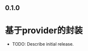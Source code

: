 <!--
 * @Author: cheng
 * @Version: 1.0
 * @Date: 2023-06-12 15:47:57
 * @LastEditors: cheng
 * @LastEditTime: 2023-06-13 18:15:02
 * @FilePath: \provider_base_tools\CHANGELOG.md
 * @ObjectDescription: 
-->
## 0.1.0

# 基于provider的封装

* TODO: Describe initial release.
